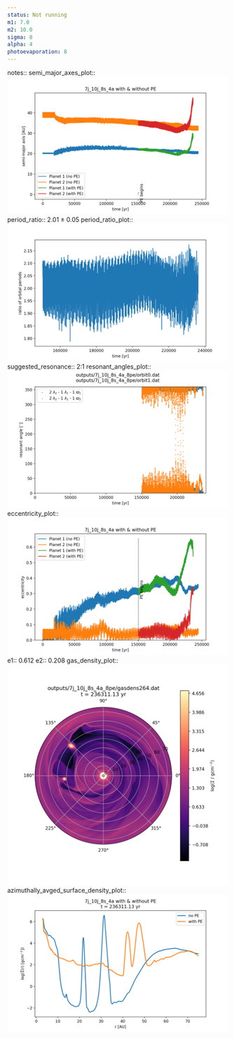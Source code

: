 ```yaml
---
status: Not running
m1: 7.0
m2: 10.0
sigma: 8
alpha: 4
photoevaporation: 8
---
```


notes::
semi_major_axes_plot:: ![semi_major_axes_7j_10j_8s_4a_8pe.png](plots/semi_major_axes/semi_major_axes_7j_10j_8s_4a_8pe.png)
period_ratio:: 2.01 ± 0.05
period_ratio_plot:: ![period_ratio_7j_10j_8s_4a_8pe.png](plots/period_ratio/period_ratio_7j_10j_8s_4a_8pe.png)
suggested_resonance:: 2:1
resonant_angles_plot:: ![resonant_angles_7j_10j_8s_4a_8pe.png](plots/resonant_angles/resonant_angles_7j_10j_8s_4a_8pe.png)
eccentricity_plot:: ![eccentricity_7j_10j_8s_4a_8pe.png](plots/eccentricity/eccentricity_7j_10j_8s_4a_8pe.png)
e1:: 0.612
e2:: 0.208
gas_density_plot:: ![gas_density_7j_10j_8s_4a_8pe.png](plots/gas_density/gas_density_7j_10j_8s_4a_8pe.png)
azimuthally_avged_surface_density_plot:: ![azimuthally_avged_surface_density_7j_10j_8s_4a_8pe.png](plots/azimuthally_avged_surface_density/azimuthally_avged_surface_density_7j_10j_8s_4a_8pe.png)
